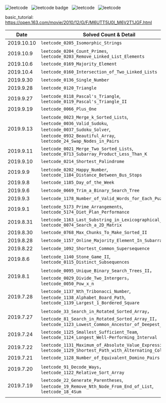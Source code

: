 ![leetcode](<https://leetcode-badge.chyroc.cn/?name=ly2015cntj&leetcode_badge_style=Leetcode%20|%20Rating-1506-green.svg>) &nbsp; ![leetcode badge](<https://leetcode-badge.chyroc.cn/?name=ly2015cntj&leetcode_badge_style=Leetcode%20|%20Global%20Ranking-38487/112269-green.svg>) &nbsp; ![leetcode](<https://leetcode-badge.chyroc.cn/?name=ly2015cntj&leetcode_badge_style=Solved/Total-{{.solved_question}}/{{.all_question}}-green.svg>) &nbsp; ![leetcode](<https://leetcode-badge.chyroc.cn/?name=ly2015cntj&leetcode_badge_style=Accepted/Total-{{.accepted_submission}}/{{.all_submission}}-green.svg>)

basic_tutorial: https://open.163.com/movie/2010/12/G/F/M6UTT5U0I_M6V2T1JGF.html

| Date      | Solved Count & Detail                                        |
| --------- | ------------------------------------------------------------ |
| 2019.10.10 | `leetcode_0205_Isomorphic_Strings` |
| 2019.10.9 | `leetcode_0204_Count_Primes`, `leetcode_0203_Remove_Linked_List_Elements` |
| 2019.10.6 | `leetcode_0169_Majority_Element` |
| 2019.10.4 | `leetcode_0160_Intersection_of_Two_Linked_Lists` |
| 2019.9.30 | `leetcode_0136_Single_Number` |
| 2019.9.28 | `leetcode_0120_Triangle` |
| 2019.9.27 | `leetcode_0118_Pascal's_Triangle`,<br/>`leetcode_0119_Pascal's_Triangle_II` |
| 2019.9.19 | `leetcode_0066_Plus_One` |
| 2019.9.13 | `leetcode_0023_Merge_k_Sorted_Lists`,<br/>`leetcode_0036_Valid_Sudoku`,<br/>`leetcode_0037_Sudoku_Solver`,<br/>`leetcode_0932_Beautiful_Array`,<br/>`leetcode_24_Swap_Nodes_in_Pairs` |
| 2019.9.11 | `leetcode_0021_Merge_Two_Sorted_Lists`,<br/>`leetcode_0713_Subarray_Product_Less_Than_K` |
| 2019.9.10 | `leetcode_0214_Shortest_Palindrome` |
| 2019.9.9 | `leetcode_0202_Happy_Number`,<br/>`leetcode_1184_Distance_Between_Bus_Stops` |
| 2019.9.8 | `leetcode_1185_Day_of_the_Week` |
| 2019.9.6 | `leetcode_0669_Trim_a_Binary_Search_Tree` |
| 2019.9.3 | `leetcode_1178_Number_of_Valid_Words_for_Each_Puzzle` |
| 2019.9.1 | `leetcode_5173_Prime_Arrangements`,<br/>`leetcode_5174_Diet_Plan_Performance` |
| 2019.8.31 | `leetcode_1163_Last_Substring_in_Lexicographical_Order`,<br/>`leetcode_0074_Search_a_2D_Matrix` |
| 2019.8.30 | `leetcode_0768_Max_Chunks_To_Make_Sorted_II` |
| 2019.8.28 | `leetcode_1157_Online_Majority_Element_In_Subarray`          |
| 2019.8.22 | `leetcode_1092_Shortest_Common_Supersequence`                |
| 2019.8.6  | `leetcode_1140_Stone_Game_II`,<br/>`leetcode_0115_Distinct_Subsequences` |
| 2019.8.1  | `leetcode_0095_Unique_Binary_Search_Trees_II`，<br/>`leetcode_0029_Divide_Two_Intergers`，<br/>`leetcode_0050_Pow_x_n` |
| 2019.7.28 | `leetcode_1137_Nth_Tribonacci_Number`,<br/>`leetcode_1138_Alphabet_Board_Path`,<br/>`leetcode_1139_Largest_1_Bordered_Square` |
| 2019.7.27 | `leetcode_33_Search_in_Rotated_Sorted_Array`，<br/>`leetcode_81_Search_in_Rotated_Sorted_Array_II`，<br/>`leetcode_1123_Lowest_Common_Ancestor_of_Deepest_Leaves` |
| 2019.7.24 | `leetcode_1125_Smallest_Sufficient_Team`,<br/>`leetcode_1124_Longest_Well-Performing_Interval` |
| 2019.7.22 | `leetcode_1131_Maximum_of_Absolute_Value_Expression`,<br/>`leetcode_1129_Shortest_Path_with_Alternating_Color` |
| 2019.7.21 | `leetcode_1128_Number_of_Equivalent_Domino_Pairs`            |
| 2019.7.20 | `leetcode_91_Decode_Ways`，<br/>`leetcode_1122_Relative_Sort_Array` |
| 2019.7.19 | `leetcode_22_Generate_Parentheses`,<br/>`leetcode_19_Remove_Nth_Node_From_End_of_List`,<br/>`leetcode_18_4Sum` |
|           |                                                              |

